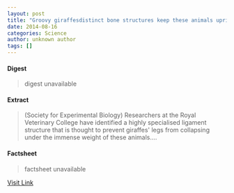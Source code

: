 ```yaml
---
layout: post
title: "Groovy giraffesdistinct bone structures keep these animals upright"
date: 2014-08-16
categories: Science
author: unknown author
tags: []
---
```



#### Digest
>digest unavailable

#### Extract
>(Society for Experimental Biology) Researchers at the Royal Veterinary College have identified a highly specialised ligament structure that is thought to prevent giraffes' legs from collapsing under the immense weight of these animals....

#### Factsheet
>factsheet unavailable

[Visit Link](http://www.eurekalert.org/pub_releases/2014-07/sfeb-ggd070314.php)


